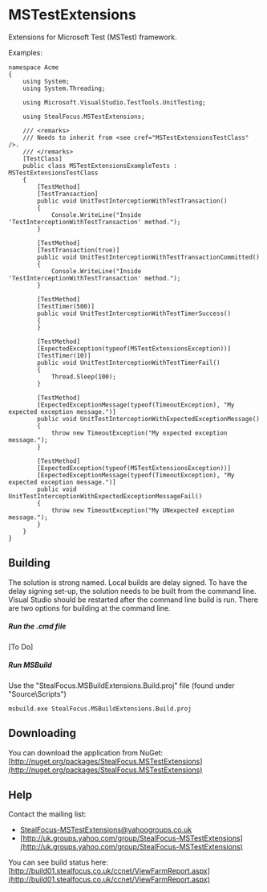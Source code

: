 MSTestExtensions
================
Extensions for Microsoft Test (MSTest) framework.

Examples:

    namespace Acme
    {
        using System;
        using System.Threading;
    
        using Microsoft.VisualStudio.TestTools.UnitTesting;
    
        using StealFocus.MSTestExtensions;
    
        /// <remarks>
        /// Needs to inherit from <see cref="MSTestExtensionsTestClass" />.
        /// </remarks>
        [TestClass]
        public class MSTestExtensionsExampleTests : MSTestExtensionsTestClass
        {
            [TestMethod]
            [TestTransaction]
            public void UnitTestInterceptionWithTestTransaction()
            {
                Console.WriteLine("Inside 'TestInterceptionWithTestTransaction' method.");
            }
    
            [TestMethod]
            [TestTransaction(true)]
            public void UnitTestInterceptionWithTestTransactionCommitted()
            {
                Console.WriteLine("Inside 'TestInterceptionWithTestTransaction' method.");
            }
    
            [TestMethod]
            [TestTimer(500)]
            public void UnitTestInterceptionWithTestTimerSuccess()
            {
            }
    
            [TestMethod]
            [ExpectedException(typeof(MSTestExtensionsException))]
            [TestTimer(10)]
            public void UnitTestInterceptionWithTestTimerFail()
            {
                Thread.Sleep(100);
            }
    
            [TestMethod]
            [ExpectedExceptionMessage(typeof(TimeoutException), "My expected exception message.")]
            public void UnitTestInterceptionWithExpectedExceptionMessage()
            {
                throw new TimeoutException("My expected exception message.");
            }
    
            [TestMethod]
            [ExpectedException(typeof(MSTestExtensionsException))]
            [ExpectedExceptionMessage(typeof(TimeoutException), "My expected exception message.")]
            public void UnitTestInterceptionWithExpectedExceptionMessageFail()
            {
                throw new TimeoutException("My UNexpected exception message.");
            }
        }
    }

Building
--------
The solution is strong named. Local builds are delay signed. To have the delay signing set-up, the solution needs to be built from the command line. Visual Studio should be restarted after the command line build is run. There are two options for building at the command line.

##### Run the .cmd file
[To Do]

##### Run MSBuild
Use the "StealFocus.MSBuildExtensions.Build.proj" file (found under "Source\Scripts")

    msbuild.exe StealFocus.MSBuildExtensions.Build.proj

Downloading
-----------
You can download the application from NuGet: [http://nuget.org/packages/StealFocus.MSTestExtensions](http://nuget.org/packages/StealFocus.MSTestExtensions)

Help
----
Contact the mailing list:
- <StealFocus-MSTestExtensions@yahoogroups.co.uk>
- [http://uk.groups.yahoo.com/group/StealFocus-MSTestExtensions](http://uk.groups.yahoo.com/group/StealFocus-MSTestExtensions)

You can see build status here: [http://build01.stealfocus.co.uk/ccnet/ViewFarmReport.aspx](http://build01.stealfocus.co.uk/ccnet/ViewFarmReport.aspx)
